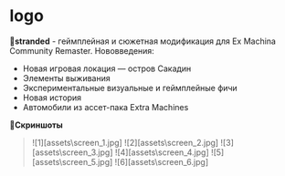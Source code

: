 # logo

&#128312;**stranded** - геймплейная и сюжетная модификация для Ex Machina Community Remaster.
Нововведения:
* Новая игровая локация — остров Сакадин
* Элементы выживания
* Экспериментальные визуальные и геймплейные фичи
* Новая история
* Автомобили из ассет-пака Extra Machines

&#128312;**Скриншоты**
> ![1][assets\screen_1.jpg]
> ![2][assets\screen_2.jpg]
> ![3][assets\screen_3.jpg]
> ![4][assets\screen_4.jpg]
> ![5][assets\screen_5.jpg]
> ![6][assets\screen_6.jpg]

<!-- Screenshot shortcuts -->
[screenshot_1]: assets\screen_1.jpg
[screenshot_2]: assets\screen_2.jpg
[screenshot_3]: assets\screen_3.jpg
[screenshot_4]: assets\screen_4.jpg
[screenshot_5]: assets\screen_5.jpg
[screenshot_6]: assets\screen_6.jpg
[logo]: assets\new_logo.png